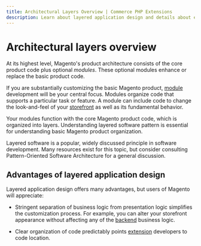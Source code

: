 ```yaml
---
title: Architectural Layers Overview | Commerce PHP Extensions
description: Learn about layered application design and details about each layer.
---
```


# Architectural layers overview

At its highest level, Magento's product architecture consists of the core product code plus optional *modules*. These optional modules enhance or replace the basic product code.

If you are substantially customizing the basic Magento product, [module](https://glossary.magento.com/module) development will be your central focus. Modules organize code that supports a particular task or feature. A module can include code to change the look-and-feel of your [storefront](https://glossary.magento.com/storefront) as well as its fundamental behavior.

Your modules function with the core Magento product code, which is organized into layers. Understanding layered software pattern is essential for understanding basic Magento product organization.

Layered software is a popular, widely discussed principle in software development. Many resources exist for this topic, but consider consulting Pattern-Oriented Software Architecture for a general discussion.

## Advantages of layered application design

Layered application design offers many advantages, but users of Magento will appreciate:

*  Stringent separation of business logic from presentation logic simplifies the customization process. For example, you can alter your storefront appearance without affecting any of the [backend](https://glossary.magento.com/backend) business logic.

*  Clear organization of code predictably points [extension](https://glossary.magento.com/extension) developers to code location.
